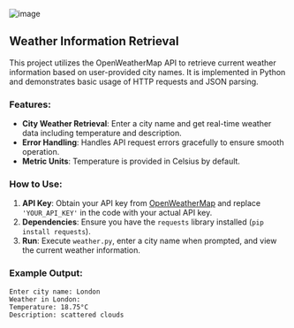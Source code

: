 ![image](https://github.com/SaurabhBadola8/Check-Weather/assets/173368852/7f45d262-00d4-4b3f-ad7f-fb12096aba81)

## Weather Information Retrieval

This project utilizes the OpenWeatherMap API to retrieve current weather information based on user-provided city names. It is implemented in Python and demonstrates basic usage of HTTP requests and JSON parsing.

### Features:
- **City Weather Retrieval**: Enter a city name and get real-time weather data including temperature and description.
- **Error Handling**: Handles API request errors gracefully to ensure smooth operation.
- **Metric Units**: Temperature is provided in Celsius by default.

### How to Use:
1. **API Key**: Obtain your API key from [OpenWeatherMap](https://openweathermap.org/) and replace `'YOUR_API_KEY'` in the code with your actual API key.
2. **Dependencies**: Ensure you have the `requests` library installed (`pip install requests`).
3. **Run**: Execute `weather.py`, enter a city name when prompted, and view the current weather information.

### Example Output:
```
Enter city name: London
Weather in London:
Temperature: 18.75°C
Description: scattered clouds
```
